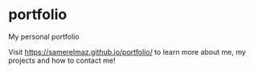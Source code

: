 # portfolio
My personal portfolio

Visit https://samerelmaz.github.io/portfolio/ to learn more about me, my projects and how to contact me!
